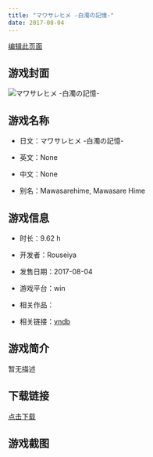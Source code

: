 ```yaml
---
title: "マワサレヒメ -白濁の記憶-"
date: 2017-08-04
---
```

[编辑此页面](https://github.com/ACG-3/ADV3-source/blob/main/source/_posts/%E3%83%9E%E3%83%AF%E3%82%B5%E3%83%AC%E3%83%92%E3%83%A1%20-%E7%99%BD%E6%BF%81%E3%81%AE%E8%A8%98%E6%86%B6-.md)

## 游戏封面

![マワサレヒメ -白濁の記憶-](https%3A//pan.timero.xyz/onedrive/img_lib_001/%E3%83%9E%E3%83%AF%E3%82%B5%E3%83%AC%E3%83%92%E3%83%A1%20-%E7%99%BD%E6%BF%81%E3%81%AE%E8%A8%98%E6%86%B6-_cover.avif)


## 游戏名称

- 日文：マワサレヒメ -白濁の記憶-
- 英文：None
- 中文：None

- 别名：Mawasarehime, Mawasare Hime


## 游戏信息

- 时长：9.62 h
- 开发者：Rouseiya
- 发售日期：2017-08-04
- 游戏平台：win
- 相关作品：

- 相关链接：[vndb](https://vndb.org/v21653)


## 游戏简介

暂无描述


## 下载链接

[点击下载](https://pan.timero.xyz/onedrive/adv_lib_001/%E3%83%9E%E3%83%AF%E3%82%B5%E3%83%AC%E3%83%92%E3%83%A1%20-%E7%99%BD%E6%BF%81%E3%81%AE%E8%A8%98%E6%86%B6-)


## 游戏截图


